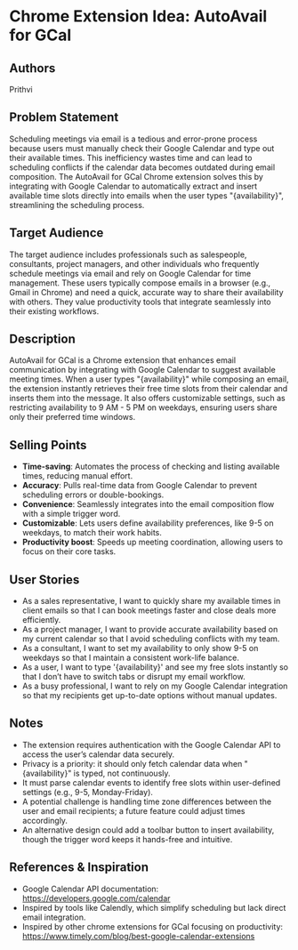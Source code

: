 # Chrome Extension Idea: AutoAvail for GCal

## Authors  
Prithvi 

## Problem Statement  
Scheduling meetings via email is a tedious and error-prone process because users must manually check their Google Calendar and type out their available times. This inefficiency wastes time and can lead to scheduling conflicts if the calendar data becomes outdated during email composition. The AutoAvail for GCal Chrome extension solves this by integrating with Google Calendar to automatically extract and insert available time slots directly into emails when the user types "{availability}", streamlining the scheduling process.

## Target Audience  
The target audience includes professionals such as salespeople, consultants, project managers, and other individuals who frequently schedule meetings via email and rely on Google Calendar for time management. These users typically compose emails in a browser (e.g., Gmail in Chrome) and need a quick, accurate way to share their availability with others. They value productivity tools that integrate seamlessly into their existing workflows.

## Description  
AutoAvail for GCal is a Chrome extension that enhances email communication by integrating with Google Calendar to suggest available meeting times. When a user types "{availability}" while composing an email, the extension instantly retrieves their free time slots from their calendar and inserts them into the message. It also offers customizable settings, such as restricting availability to 9 AM - 5 PM on weekdays, ensuring users share only their preferred time windows.

## Selling Points  
- **Time-saving**: Automates the process of checking and listing available times, reducing manual effort.  
- **Accuracy**: Pulls real-time data from Google Calendar to prevent scheduling errors or double-bookings.  
- **Convenience**: Seamlessly integrates into the email composition flow with a simple trigger word.  
- **Customizable**: Lets users define availability preferences, like 9-5 on weekdays, to match their work habits.  
- **Productivity boost**: Speeds up meeting coordination, allowing users to focus on their core tasks.

## User Stories  
- As a sales representative, I want to quickly share my available times in client emails so that I can book meetings faster and close deals more efficiently.  
- As a project manager, I want to provide accurate availability based on my current calendar so that I avoid scheduling conflicts with my team.  
- As a consultant, I want to set my availability to only show 9-5 on weekdays so that I maintain a consistent work-life balance.  
- As a user, I want to type '{availability}' and see my free slots instantly so that I don’t have to switch tabs or disrupt my email workflow.  
- As a busy professional, I want to rely on my Google Calendar integration so that my recipients get up-to-date options without manual updates.

## Notes  
- The extension requires authentication with the Google Calendar API to access the user’s calendar data securely.  
- Privacy is a priority: it should only fetch calendar data when "{availability}" is typed, not continuously.  
- It must parse calendar events to identify free slots within user-defined settings (e.g., 9-5, Monday-Friday).  
- A potential challenge is handling time zone differences between the user and email recipients; a future feature could adjust times accordingly.  
- An alternative design could add a toolbar button to insert availability, though the trigger word keeps it hands-free and intuitive.

## References & Inspiration  
- Google Calendar API documentation: https://developers.google.com/calendar  
- Inspired by tools like Calendly, which simplify scheduling but lack direct email integration.  
- Inspired by other chrome extensions for GCal focusing on productivity: https://www.timely.com/blog/best-google-calendar-extensions
